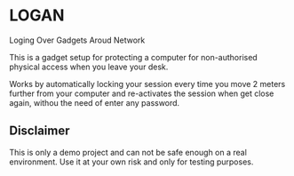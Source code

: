 # LOGAN
Loging Over Gadgets Aroud Network

This is a gadget setup for protecting a computer for non-authorised physical access when you leave your desk.

Works by automatically locking your session every time you move 2 meters further from your computer and re-activates the session when get close again, withou the need of enter any password.

## Disclaimer
This is only a demo project and can not be safe enough on a real environment. Use it at your own risk and only for testing purposes.
